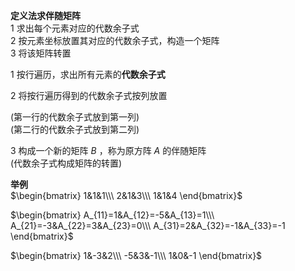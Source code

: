 **定义法求伴随矩阵**  
1 求出每个元素对应的代数余子式  
2 按元素坐标放置其对应的代数余子式，构造一个矩阵  
3 将该矩阵转置  
  
1 按行遍历，求出所有元素的**代数余子式**  
  
2 将按行遍历得到的代数余子式按列放置  
  
(第一行的代数余子式放到第一列)  
(第二行的代数余子式放到第二列)  
  
3 构成一个新的矩阵 $B$ ，称为原方阵 $A$ 的伴随矩阵  
(代数余子式构成矩阵的转置)  
  
**举例**  
 $\begin{bmatrix}  
1&1&1\\\ 2&1&3\\\ 1&1&4  
\end{bmatrix}$   
  
 $\begin{bmatrix}  
A_{11}=1&A_{12}=-5&A_{13}=1\\\   
A_{21}=-3&A_{22}=3&A_{23}=0\\\   
A_{31}=2&A_{32}=-1&A_{33}=-1  
\end{bmatrix}$   
  
 $\begin{bmatrix}  
1&-3&2\\\   
-5&3&-1\\\   
1&0&-1  
\end{bmatrix}$   

